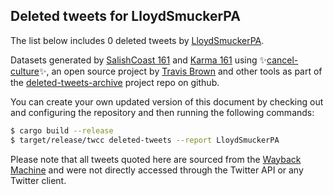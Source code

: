 ## Deleted tweets for LloydSmuckerPA

The list below includes 0 deleted tweets by
[LloydSmuckerPA](https://twitter.com/LloydSmuckerPA).



Datasets generated by [SalishCoast 161](https://twitter.com/SalishCoastA) and [Karma 161](https://twitter.com/KarmaOneSixOne)
using ✨[cancel-culture](https://github.com/travisbrown/cancel-culture)✨, an open source project by [Travis Brown](https://twitter.com/travisbrown) 
and other tools as part of the [deleted-tweets-archive](https://github.com/salcoast/deleted-tweets-archive/) project repo on github.

You can create your own updated version of this document by checking out and configuring the
repository and then running the following commands:

```bash
$ cargo build --release
$ target/release/twcc deleted-tweets --report LloydSmuckerPA
```

Please note that all tweets quoted here are sourced from the
[Wayback Machine](https://web.archive.org) and were not directly accessed through the Twitter API or
any Twitter client.


